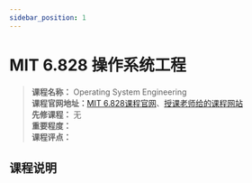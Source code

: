 ```yaml
---
sidebar_position: 1
---
```


# MIT 6.828 操作系统工程




>**课程名称：** Operating System Engineering  
**课程官网地址：**[MIT 6.828课程官网](https://pdos.csail.mit.edu/6.828/2018/schedule.html)、[授课老师给的课程网站](https://timothya.com/learning/mit-6.828-operating-system-engineering/)    
**先修课程：** 无  
**重要程度：**     
**课程评点：** 

## 课程说明

<Comment></Comment>


